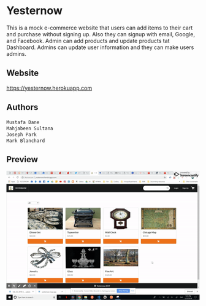 # Yesternow

This is a mock e-commerce website that users can add items to their cart and purchase without signing up. Also they can signup with email, Google, and Facebook. Admin can add products and update products tat Dashboard. Admins can update user information and they can make users admins.

## Website

https://yesternow.herokuapp.com


## Authors
```
Mustafa Dane
Mahjabeen Sultana
Joseph Park
Mark Blanchard
```

## Preview
![Yesternow](/yesternow.gif "Yesternow")
